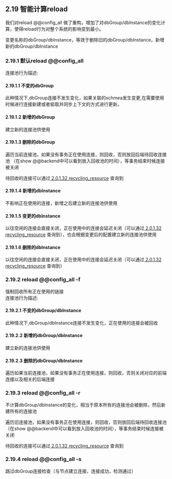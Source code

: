 ## 2.19 智能计算reload  

我们对reload @@config_all 做了重构，增加了对dbGroup/dbInstance的变化计算，使得reload行为对整个系统的影响变到最小。  

变更名称的dbGroup/dbInstance，等效于删除旧的dbGroup/dbInstance，新增新的dbGroup/dbInstance 

### 2.19.1 默认reload @@config_all  
连接池行为描述:  
#### 2.19.1.1 不变的dbGroup  
此种情况下,dbGroup连接不发生变化，如果关联的schmea发生变更,在需要使用时候进行连接新建或者偷取并同步上下文的方式进行更新。  

#### 2.19.1.2 新增的dbGroup  
建立新的连接池供使用  

#### 2.19.1.3 删除的dbGroup  
遍历当前连接池，如果没有事务正在使用连接，则回收，否则放回后端待回收连接池  （在show @@backend中可以看到放入回收池的时间），等事务结束时候连接被关闭

待回收的连接可以通过[ 2.0.1.32 recycling_resource](./2.001_manager_dble_information.md)  查询到  

#### 2.19.1.4 新增的dbInstance
不影响正在使用的连接，新增之后建立新的连接池供使用    

#### 2.19.1.5 变更的dbInstance
以往空闲的连接会直接关闭，正在使用中的连接会延迟关闭（可以通过[ 2.0.1.32 recycling_resource](./2.001_manager_dble_information.md)  查询到），也会根据变更后的配置建立新的连接池供使用

#### 2.19.1.6 删除的dbInstance
以往空闲的连接会直接关闭，正在使用中的连接会延迟关闭（可以通过[ 2.0.1.32 recycling_resource](./2.001_manager_dble_information.md)  查询到）

### 2.19.2 reload @@config_all  -f 
强制回收所有正在使用的链接   
连接池行为描述:  
#### 2.19.2.1 不变的dbGroup/dbInstance  
此种情况下,dbGroup/dbInstance连接不发生变化，正在使用的连接会被回收  
 
#### 2.19.2.2 新增的dbGroup/dbInstance  
建立新的连接池供使用  

#### 2.19.2.3 删除的dbGroup/dbInstance  
遍历如果当前连接池，如果没有事务正在使用连接，则回收，否则关闭对应的前端连接以及相关的后端连接  

### 2.19.3 reload @@config_all  -r  
不计算dbGroup/dbInstance的变化，相当于原本所有的连接池会被删除，然后新建所有的连接池  
 
遍历旧连接池，如果没有事务正在使用连接，则回收，否则放回后端待回收连接池  （在show @@backend中可以看到放入回收池的时间），等事务结束时候连接被关闭

待回收的连接可以通过[ 2.0.1.32 recycling_resource](./2.001_manager_dble_information.md)  查询到   

### 2.19.4 reload @@config_all  -s 
跳过dbGroup连接检查（与节点建立连接，连接成功，检测通过）  
